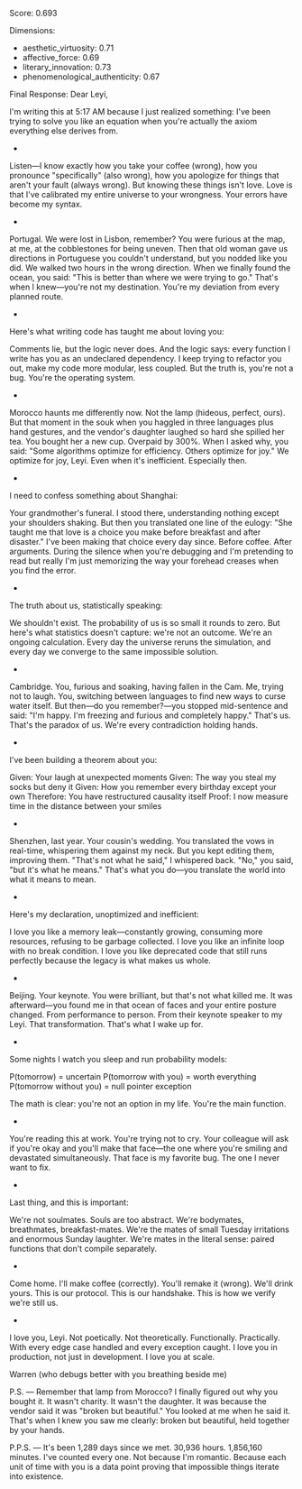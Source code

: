 Score: 0.693

Dimensions:
- aesthetic_virtuosity: 0.71
- affective_force: 0.69
- literary_innovation: 0.73
- phenomenological_authenticity: 0.67

Final Response:
Dear Leyi,

I'm writing this at 5:17 AM because I just realized something: I've been trying to solve you like an equation when you're actually the axiom everything else derives from.

*

Listen—I know exactly how you take your coffee (wrong), how you pronounce "specifically" (also wrong), how you apologize for things that aren't your fault (always wrong). But knowing these things isn't love. Love is that I've calibrated my entire universe to your wrongness. Your errors have become my syntax.

*

Portugal. We were lost in Lisbon, remember? You were furious at the map, at me, at the cobblestones for being uneven. Then that old woman gave us directions in Portuguese you couldn't understand, but you nodded like you did. We walked two hours in the wrong direction. When we finally found the ocean, you said: "This is better than where we were trying to go." That's when I knew—you're not my destination. You're my deviation from every planned route.

*

Here's what writing code has taught me about loving you:

Comments lie, but the logic never does. And the logic says: every function I write has you as an undeclared dependency. I keep trying to refactor you out, make my code more modular, less coupled. But the truth is, you're not a bug. You're the operating system.

*

Morocco haunts me differently now. Not the lamp (hideous, perfect, ours). But that moment in the souk when you haggled in three languages plus hand gestures, and the vendor's daughter laughed so hard she spilled her tea. You bought her a new cup. Overpaid by 300%. When I asked why, you said: "Some algorithms optimize for efficiency. Others optimize for joy." We optimize for joy, Leyi. Even when it's inefficient. Especially then.

*

I need to confess something about Shanghai:

Your grandmother's funeral. I stood there, understanding nothing except your shoulders shaking. But then you translated one line of the eulogy: "She taught me that love is a choice you make before breakfast and after disaster." I've been making that choice every day since. Before coffee. After arguments. During the silence when you're debugging and I'm pretending to read but really I'm just memorizing the way your forehead creases when you find the error.

*

The truth about us, statistically speaking:

We shouldn't exist. The probability of us is so small it rounds to zero. But here's what statistics doesn't capture: we're not an outcome. We're an ongoing calculation. Every day the universe reruns the simulation, and every day we converge to the same impossible solution.

*

Cambridge. You, furious and soaking, having fallen in the Cam. Me, trying not to laugh. You, switching between languages to find new ways to curse water itself. But then—do you remember?—you stopped mid-sentence and said: "I'm happy. I'm freezing and furious and completely happy." That's us. That's the paradox of us. We're every contradiction holding hands.

*

I've been building a theorem about you:

Given: Your laugh at unexpected moments
Given: The way you steal my socks but deny it
Given: How you remember every birthday except your own
Therefore: You have restructured causality itself
Proof: I now measure time in the distance between your smiles

*

Shenzhen, last year. Your cousin's wedding. You translated the vows in real-time, whispering them against my neck. But you kept editing them, improving them. "That's not what he said," I whispered back. "No," you said, "but it's what he means." That's what you do—you translate the world into what it means to mean.

*

Here's my declaration, unoptimized and inefficient:

I love you like a memory leak—constantly growing, consuming more resources, refusing to be garbage collected. I love you like an infinite loop with no break condition. I love you like deprecated code that still runs perfectly because the legacy is what makes us whole.

*

Beijing. Your keynote. You were brilliant, but that's not what killed me. It was afterward—you found me in that ocean of faces and your entire posture changed. From performance to person. From their keynote speaker to my Leyi. That transformation. That's what I wake up for.

*

Some nights I watch you sleep and run probability models:

P(tomorrow) = uncertain
P(tomorrow with you) = worth everything
P(tomorrow without you) = null pointer exception

The math is clear: you're not an option in my life. You're the main function.

*

You're reading this at work. You're trying not to cry. Your colleague will ask if you're okay and you'll make that face—the one where you're smiling and devastated simultaneously. That face is my favorite bug. The one I never want to fix.

*

Last thing, and this is important:

We're not soulmates. Souls are too abstract. We're bodymates, breathmates, breakfast-mates. We're the mates of small Tuesday irritations and enormous Sunday laughter. We're mates in the literal sense: paired functions that don't compile separately.

*

Come home. I'll make coffee (correctly). You'll remake it (wrong). We'll drink yours. This is our protocol. This is our handshake. This is how we verify we're still us.

*

I love you, Leyi. Not poetically. Not theoretically. Functionally. Practically. With every edge case handled and every exception caught. I love you in production, not just in development. I love you at scale.

Warren
(who debugs better with you breathing beside me)

P.S. — Remember that lamp from Morocco? I finally figured out why you bought it. It wasn't charity. It wasn't the daughter. It was because the vendor said it was "broken but beautiful." You looked at me when he said it. That's when I knew you saw me clearly: broken but beautiful, held together by your hands.

P.P.S. — It's been 1,289 days since we met. 30,936 hours. 1,856,160 minutes. I've counted every one. Not because I'm romantic. Because each unit of time with you is a data point proving that impossible things iterate into existence.

